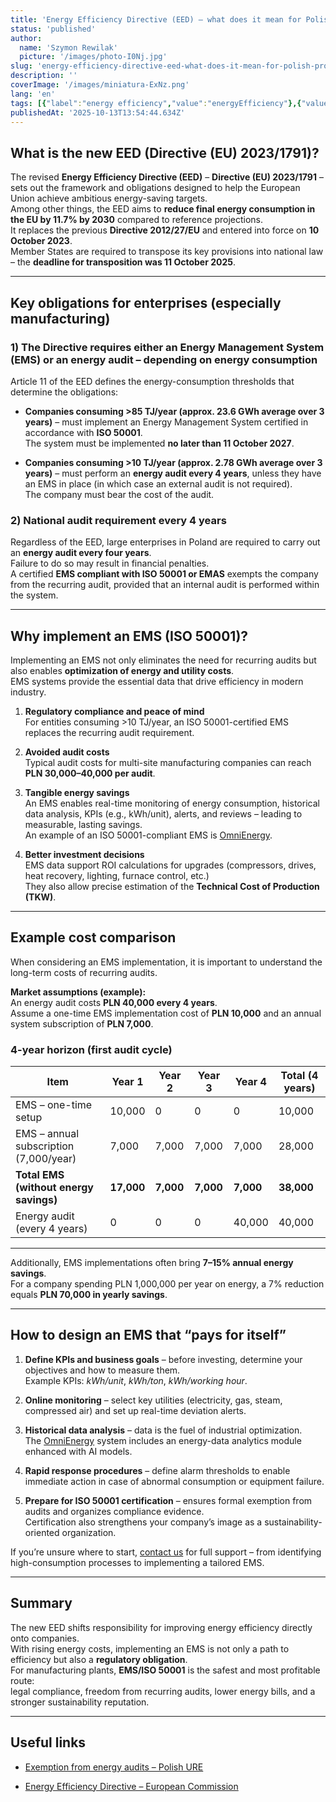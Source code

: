 ```yaml
---
title: 'Energy Efficiency Directive (EED) – what does it mean for Polish production plants and why it is worth implementing an EMS system'
status: 'published'
author:
  name: 'Szymon Rewilak'
  picture: '/images/photo-I0Nj.jpg'
slug: 'energy-efficiency-directive-eed-what-does-it-mean-for-polish-production-plants-and-why-it-is-worth-implementing-an-ems-system'
description: ''
coverImage: '/images/miniatura-ExNz.png'
lang: 'en'
tags: [{"label":"energy efficiency","value":"energyEfficiency"},{"value":"industry50","label":"Industry 5.0"},{"value":"ems","label":"EMS"},{"value":"iso50001","label":"ISO 50001"}]
publishedAt: '2025-10-13T13:54:44.634Z'
---
```


## What is the new EED (Directive (EU) 2023/1791)?

The revised **Energy Efficiency Directive (EED)** – **Directive (EU) 2023/1791** – sets out the framework and obligations designed to help the European Union achieve ambitious energy-saving targets.\
Among other things, the EED aims to **reduce final energy consumption in the EU by 11.7% by 2030** compared to reference projections.\
It replaces the previous **Directive 2012/27/EU** and entered into force on **10 October 2023**.\
Member States are required to transpose its key provisions into national law – the **deadline for transposition was 11 October 2025**.

---

## Key obligations for enterprises (especially manufacturing)

### 1) The Directive requires either an Energy Management System (EMS) or an energy audit – depending on energy consumption

Article 11 of the EED defines the energy-consumption thresholds that determine the obligations:

- **Companies consuming &gt;85 TJ/year (approx. 23.6 GWh average over 3 years)** – must implement an Energy Management System certified in accordance with **ISO 50001**.\
  The system must be implemented **no later than 11 October 2027**.

- **Companies consuming &gt;10 TJ/year (approx. 2.78 GWh average over 3 years)** – must perform an **energy audit every 4 years**, unless they have an EMS in place (in which case an external audit is not required).\
  The company must bear the cost of the audit.

### 2) National audit requirement every 4 years

Regardless of the EED, large enterprises in Poland are required to carry out an **energy audit every four years**.\
Failure to do so may result in financial penalties.\
A certified **EMS compliant with ISO 50001 or EMAS** exempts the company from the recurring audit, provided that an internal audit is performed within the system.

---

## Why implement an EMS (ISO 50001)?

Implementing an EMS not only eliminates the need for recurring audits but also enables **optimization of energy and utility costs**.\
EMS systems provide the essential data that drive efficiency in modern industry.

1. **Regulatory compliance and peace of mind**\
   For entities consuming &gt;10 TJ/year, an ISO 50001-certified EMS replaces the recurring audit requirement.

2. **Avoided audit costs**\
   Typical audit costs for multi-site manufacturing companies can reach **PLN 30,000–40,000 per audit**.

3. **Tangible energy savings**\
   An EMS enables real-time monitoring of energy consumption, historical data analysis, KPIs (e.g., kWh/unit), alerts, and reviews – leading to measurable, lasting savings.\
   An example of an ISO 50001-compliant EMS is [OmniEnergy](https://omnienergy.pl/).

4. **Better investment decisions**\
   EMS data support ROI calculations for upgrades (compressors, drives, heat recovery, lighting, furnace control, etc.)\
   They also allow precise estimation of the **Technical Cost of Production (TKW)**.

---

## Example cost comparison

When considering an EMS implementation, it is important to understand the long-term costs of recurring audits.

**Market assumptions (example):**\
An energy audit costs **PLN 40,000 every 4 years**.\
Assume a one-time EMS implementation cost of **PLN 10,000** and an annual system subscription of **PLN 7,000**.

### 4-year horizon (first audit cycle)

| Item | Year 1 | Year 2 | Year 3 | Year 4 | Total (4 years) |
| --- | --- | --- | --- | --- | --- |
| EMS – one-time setup | 10,000 | 0 | 0 | 0 | 10,000 |
| EMS – annual subscription (7,000/year) | 7,000 | 7,000 | 7,000 | 7,000 | 28,000 |
| **Total EMS (without energy savings)** | **17,000** | **7,000** | **7,000** | **7,000** | **38,000** |
| Energy audit (every 4 years) | 0 | 0 | 0 | 40,000 | 40,000 |

---

Additionally, EMS implementations often bring **7–15% annual energy savings**.\
For a company spending PLN 1,000,000 per year on energy, a 7% reduction equals **PLN 70,000 in yearly savings**.

---

## How to design an EMS that “pays for itself”

1. **Define KPIs and business goals** – before investing, determine your objectives and how to measure them.\
   Example KPIs: *kWh/unit*, *kWh/ton*, *kWh/working hour*.

2. **Online monitoring** – select key utilities (electricity, gas, steam, compressed air) and set up real-time deviation alerts.

3. **Historical data analysis** – data is the fuel of industrial optimization.\
   The [OmniEnergy](https://omnienergy.pl/) system includes an energy-data analytics module enhanced with AI models.

4. **Rapid response procedures** – define alarm thresholds to enable immediate action in case of abnormal consumption or equipment failure.

5. **Prepare for ISO 50001 certification** – ensures formal exemption from audits and organizes compliance evidence.\
   Certification also strengthens your company’s image as a sustainability-oriented organization.

If you’re unsure where to start, [contact us](https://www.omnimes.com/pl/kontakt) for full support – from identifying high-consumption processes to implementing a tailored EMS.

---

## Summary

The new EED shifts responsibility for improving energy efficiency directly onto companies.\
With rising energy costs, implementing an EMS is not only a path to efficiency but also a **regulatory obligation**.\
For manufacturing plants, **EMS/ISO 50001** is the safest and most profitable route:\
legal compliance, freedom from recurring audits, lower energy bills, and a stronger sustainability reputation.

---

## Useful links

- [Exemption from energy audits – Polish URE](https://www.gov.pl/web/gdos/zwolnienie-z-audytu-energetycznego-w-ure)

- [Energy Efficiency Directive – European Commission](https://energy.ec.europa.eu/topics/energy-efficiency/energy-efficiency-targets-directive-and-rules/energy-efficiency-directive_en?prefLang=pl)
